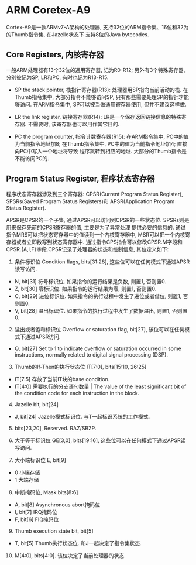 # ARM Coretex-A9

Cortex-A9是一款ARMv7-A架构的处理器, 支持32位的ARM指令集、16位和32为的Thumb指令集, 在Jazelle状态下
支持8位的Java bytecodes.

## Core Registers, 内核寄存器

一般ARM处理器有13个32位的通用寄存器, 记为R0-R12; 另外有3个特殊寄存器, 分别被记为SP, LR和PC, 有时也记为R13-R15.

* SP the stack pointer, 栈指针寄存器(R13):
处理器用SP指向当前活动的栈. 在Thumb指令集中, 大部分指令不能够访问SP, 只有那些需要处理SP的指针才能够访问.
在ARM指令集中, SP可以被当做通用寄存器使用, 但并不建议这样做.

* LR the link register, 链接寄存器(R14):
LR是一个保存返回链接信息的特殊寄存器. 不需要时, 该寄存器也可以用作其它目的.

* PC the program counter, 指令计数寄存器(R15):
在ARM指令集中, PC中的值为当前指令地址加8; 在Thumb指令集中, PC中的值为当前指令地址加4; 直接向PC中写入一个地址将导致
程序跳转到相应的地址. 大部分的Thumb指令是不能访问PC的.

## Program Status Register, 程序状态寄存器

程序状态寄存器涉及到三个寄存器: CPSR(Current Program Status Register), SPSRs(Saved Program Status Registers)和
APSR(Application Program Status Register).

APSR是CPSR的一个子集, 通过APSR可以访问到CPSR的一些状态位. SPSRs则是用来保存先前的CPSR寄存器的值, 主要是为了异常处理
提供必要的信息的. 通过指令MRS可以把状态寄存器中的值读到一个内核寄存器中, MSR可以把一个内核寄存器或者立即数写到状态寄存器中.
通过指令CPS指令可以修改CPSR.M字段和CPSR.{A,I,F}字段.CPSR记录了处理器的状态和控制信息, 其位定义如下:

1. 条件标识位 Condition flags, bits[31:28], 这些位可以在任何模式下通过APSR读写访问.

* N, bit[31] 符号标识位. 如果指令的运行结果是负数, 则置1, 否则置0.
* Z, bit[30] 零标识位. 如果指令的运行结果为零, 则置1, 否则置0.
* C, bit[29] 进位标识位. 如果指令的执行过程中发生了进位或者借位, 则置1, 否则置0.
* V, bit[28] 溢出标识位. 如果指令的执行过程中发生了数据溢出, 则置1, 否则置0.

2. 溢出或者饱和标识位 Overflow or saturation flag, bit[27], 该位可以在任何模式下通过APSR访问.

* Q, bit[27] Set to 1 to indicate overflow or saturation occurred in some instructions, normally related to digital
signal processing (DSP).

3. Thumb的If-Then的执行状态位 IT[7:0], bits[15:10, 26:25]

* IT[7:5] 存放了当前IT块的base condition.
* IT[4:0] 需要执行的分支语句数量 | The value of the least significant bit of the condition code for each instruction in the block.

4. Jazelle bit, bit[24]

* J, bit[24] Jazelle模式标识位. 与T一起标识系统的工作模式.

5. bits[23,20], Reserved. RAZ/SBZP.

6. 大于等于标识位 GE[3,0], bits[19:16], 这些位可以在任何模式下通过APSR读写访问.

7. 大小端标识位 E, bit[9]

* 0 小端存储
* 1 大端存储

8. 中断掩码位, Mask bits[8:6]

* A, bit[8] Asynchronous abort掩码位
* I, bit[7] IRQ掩码位
* F, bit[6] FIQ掩码位

9. Thumb execution state bit, bit[5]

* T, bit[5] Thumb执行状态位. 和J一起决定了指令集状态.

10. M[4:0], bits[4:0]. 该位决定了当前处理器的状态.
